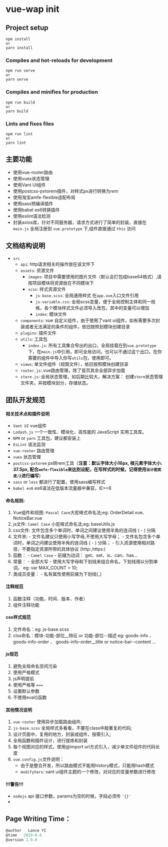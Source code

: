 # vue-wap init

## Project setup
```
npm install
or
yarn install
```

### Compiles and hot-reloads for development
```
npm run serve
or
yarn serve
```

### Compiles and minifies for production
```
npm run build
or
yarn build
```

### Lints and fixes files
```
npm run lint
or
yarn lint
```

## 主要功能

- 使用vue-rooter路由
- 使用vuex状态管理
- 使用Vant UI组件
- 使用postcss-pxtorem插件，对样式px进行转换为rem
- 使用淘宝amfe-flexible适配布局
- 使用sass预编译插件
- 使用babel es6转换插件
- 使用eslint语法检测
- 封装axios库，针对不同服务器，请求方式进行了简单的封装，直接在 `main.js` 全局注册到 `vue.prototype` 下,组件直接通过 `this` 访问

## 文档结构说明

- `src`
  - `api`: http请求相关的操作放在该文件下
  - `assets`: 资源文件
    - `images`: 项目中需要使用的图片文件（默认会打包成base64格式）,请按项目模块将资源放在不同模块下
    - `scss`: 样式资源文件
      - `js-base.scss`: 全局通用样式 在`app.vue`入口文件引用
      - `js-variable.css`: 全局scss变量，便于全局控制主体和同一规格，各个模块样式文件必须导入改包，其中的变量可以增加
      - `index`: 模块文件
  - `components`: vue 自定义组件，由于使用了vant ui组件，如有需要多次封装或者无法满足的条件的组件，依旧按照划模块创建目录
  - `plugins`: 插件文件
  - `utils`: 工具包
    - `index.js`: 所有工具集合导出的出口，全局挂载在到`vue.prototype`下，在`main.js`中引用，即可全局访问，也可以不通过这个出口，在你需要的组件中导入你写`utils`包，使用即可。
  - `views`: 单文件组件（视图文件），依旧按照模块创建目录
  - `router.js`: vue路由管理，除了首页其余全部异步加载
  - `store.js`: 全局状态管理，如后期比较大，解决方案： 创建`store`状态管理文件夹，并按模块划分，存储状态。


## 团队开发规范

#### 相关技术点和插件说明

  - `Vant UI` vue组件
  - `Lodash.js` 一个一致性、模块化、高性能的 JavaScript 实用工具库。
  - `NPM` or `yarn` 工具包，建议都安装上
  - `EsLint` 语法监测
  - `vue-rooter` 路由管理
  - `vuex` 状态管理
  - `postcss-pxtorem` px转rem工具（**注意：默认字体大小16px, 根元素字体大小: 37.5px, 配合`amfe-flexible`来达到设配，在写样式的时候，记得使用`设计图宽度/2`进行编写**）
  - `sass` or `less` 都进行了配置，使用sass编写样式
  - `babel es6` es6语法在低版本流量器中兼容，IE>=8

#### 命名规则:
  1. Vue组件和视图: `Pascal Case`大驼峰式命名法;eg: OrderDetail.vue、NoticeBar.vue
  2. js文件: `Camel Case` 小驼峰式命名法;eg: baseUtils.js
  3. css文件: 文件包含多个单词时，单词之间建议使用半角的连词线 ( - ) 分隔
  4. 文件夹:
    - 文件名建议只使用小写字母,不使用大写字母；
    - 文件名包含多个单词时，单词之间建议使用半角的连词线 ( - ) 分隔；
    - 引入资源使用相对路径，不要指定资源所带的具体协议 (http:,https:)
  5. 函数：
    - `Camel Case`
    - 前缀为动词： get、set、is、can、has...
  6. 常量：
    - 全部大写
    - 使用大写字母和下划线来组合命名，下划线用以分割单词。 eg: var MAX_COUNT = 10;
  7. 类成员变量：
    - 私有属性使用前缀为下划线(_)

#### 注释规范
  1. 函数注释（功能，时间、版本、作者）
  2. 组件注释功能

#### css样式规范
  1. 文件命名：eg: js-base.scss
  2. clss命名：模块-功能-部位__特征 or 功能-部位--描述  eg:  goods-info 、 goods-info-order 、 goods-info-order__title or notice-bar--content ...

#### js规范
  1. 避免全局命名空间污染
  2. 使用严格模式
  3. js声明提前
  4. 使用严格等 `===`
  5. 设置默认参数
  6. 不使用eval()函数

#### 其他情况说明
  1. `vue-router` 使用异步加载路由组件;
  2. `js-base.scss` 全局样式多看看，不要在class中敲重复的代码;
  3. 设计页面中，复用的地方，封装成组件，按需引入;
  4. 全局函数和插件设计，进行提炼和封装
  5. 每个视图对应的样式，使用@import url方式引入，减少单文件组件的代码长度
  6. `vue.config.js`文件说明：
     - 由于是整合开发，所以路由模式不能用history模式，只能用hash模式
     - `modifyVars`: vant ui组件主题的一个修改，对对应的变量参数进行修改

#### !!!警告!!!

- `nodejs` api 接口参数，params为空的时候，字段必须传 ` '{}' `
-


## Page Writing Time：

  ```javascript
  @author   Lance YI
  @time   2019-8-8
  @version 1.0.0
  ```

